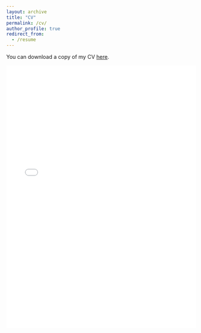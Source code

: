 ```yaml
---
layout: archive
title: "CV"
permalink: /cv/
author_profile: true
redirect_from:
  - /resume
---
```

You can download a copy of my CV [here](/files/Brundage_CV.pdf).

<iframe src="{{ site.url }}/files/Brundage_CV.pdf" width="100%" height="700" frameborder="no" border="0" marginwidth="0" marginheight="0"></iframe>
